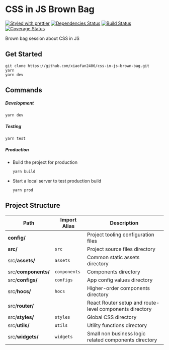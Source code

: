 # CSS in JS Brown Bag
[![Styled with prettier][prettier-badge]][prettier] [![Dependencies Status][dependencies-badge]][dependencies] [![Build Status][build-badge]][build] [![Coverage Status][coverage-badge]][coverage]

[prettier-badge]: https://img.shields.io/badge/styled_with-prettier-ff69b4.svg?style=flat-square
[prettier]: https://github.com/prettier/prettier
[dependencies-badge]: https://img.shields.io/david/xiaofan2406/css-in-js-brown-bag.svg?style=flat-square
[dependencies]: https://david-dm.org/xiaofan2406/css-in-js-brown-bag
[build-badge]: https://img.shields.io/travis/xiaofan2406/css-in-js-brown-bag.svg?style=flat-square
[build]: https://travis-ci.org/xiaofan2406/css-in-js-brown-bag
[coverage-badge]: https://img.shields.io/codecov/c/github/xiaofan2406/css-in-js-brown-bag.svg?style=flat-square
[coverage]: https://codecov.io/gh/xiaofan2406/css-in-js-brown-bag

Brown bag session about CSS in JS


## Get Started
```
git clone https://github.com/xiaofan2406/css-in-js-brown-bag.git
yarn
yarn dev
```


## Commands

##### Development
```
yarn dev
```

##### Testing
```
yarn test
```

##### Production
- Build the project for production
  ```
  yarn build
  ```
- Start a local server to test production build
  ```
  yarn prod
  ```


## Project Structure
Path                | Import Alias | Description
------------------- | ------------ | -------------------------------------------------------
**config/**         |              | Project tooling configuration files
**src/**            | `src`        | Project source files directory
src/**assets/**     | `assets`     | Common static assets directory
src/**components/** | `components` | Components directory
src/**configs/**    | `configs`    | App config values directory
src/**hocs/**       | `hocs`       | Higher-order components directory
src/**router/**     |              | React Router setup and route-level components directory
src/**styles/**     | `styles`     | Global CSS directory
src/**utils/**      | `utils`      | Utility functions directory
src/**widgets/**    | `widgets`    | Small non business logic related components directory
